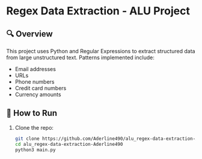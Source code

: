 # Regex Data Extraction - ALU Project

## 🔍 Overview
This project uses Python and Regular Expressions to extract structured data from large unstructured text. Patterns implemented include:

- Email addresses
- URLs
- Phone numbers
- Credit card numbers
- Currency amounts

## 🧪 How to Run
1. Clone the repo:
   ```bash
   git clone https://github.com/Aderline490/alu_regex-data-extraction-Aderline490.git
   cd alu_regex-data-extraction-Aderline490
   python3 main.py
